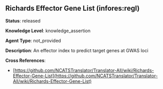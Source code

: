 [//]: # (DO NOT MANUALLY EDIT THIS FILE. IT IS GENERATED FROM A TEMPLATE.)

## Richards Effector Gene List (infores:regl)

**Status**: released
  
**Knowledge Level**: knowledge_assertion
  
**Agent Type**: not_provided

**Description**: An effector index to predict target genes at GWAS loci

**Cross References**:

- [https://github.com/NCATSTranslator/Translator-All/wiki/Richards-Effector-Gene-List](https://github.com/NCATSTranslator/Translator-All/wiki/Richards-Effector-Gene-List)

